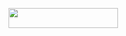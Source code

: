 <a href="https://colab.research.google.com/drive/18VvkJTFvh05DnEnNfyQgqtAuARfTr200"><img src="https://colab.research.google.com/assets/colab-badge.svg" width="220px" height="40px"></a>
